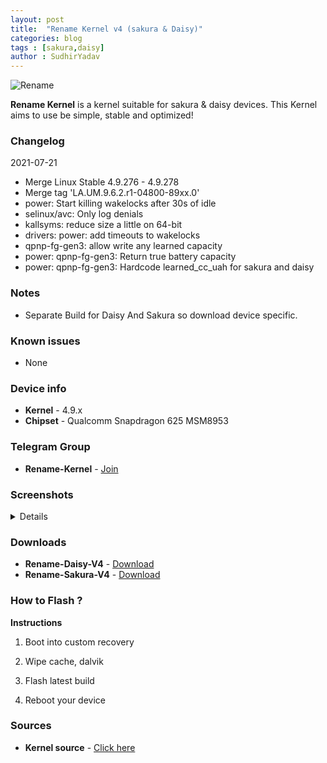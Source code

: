 ```yaml
---
layout: post
title:  "Rename Kernel v4 (sakura & Daisy)"
categories: blog
tags : [sakura,daisy]
author : SudhirYadav
---
```


![Rename](https://i.imgur.com/fWZqZ9S.jpg?raw=true)

**Rename Kernel** is a kernel suitable for sakura & daisy devices.
This Kernel aims to use be simple, stable and optimized!

### Changelog
2021-07-21
* Merge Linux Stable 4.9.276 - 4.9.278
* Merge tag 'LA.UM.9.6.2.r1-04800-89xx.0'
* power: Start killing wakelocks after 30s of idle
* selinux/avc: Only log denials
* kallsyms: reduce size a little on 64-bit
* drivers: power: add timeouts to wakelocks
* qpnp-fg-gen3: allow write any learned capacity
* power: qpnp-fg-gen3: Return true battery capacity
* power: qpnp-fg-gen3: Hardcode learned_cc_uah for sakura and daisy

### Notes
* Separate Build for Daisy And Sakura so download device specific.

### Known issues
* None

### Device info
* **Kernel** - 4.9.x
* **Chipset** - Qualcomm Snapdragon 625 MSM8953

### Telegram Group
* **Rename-Kernel** - [Join](https://t.me/RenameKernel)

### Screenshots
<details>
<div id="images">
<img class="screenshot" src="https://i.imgur.com/mbZ9Qtb.jpg">
</div>
</details>

### Downloads
* **Rename-Daisy-V4** -     [Download](https://github.com/TheSanty/kernel_xiaomi_msm8953/releases/tag/v4)
* **Rename-Sakura-V4** -     [Download](https://github.com/TheSanty/kernel_xiaomi_msm8953/releases/tag/v4)

### How to Flash ?
**Instructions**

1) Boot into custom recovery 

2) Wipe cache, dalvik

3) Flash latest build

4) Reboot your device 

### Sources
* **Kernel source** - [Click here](https://github.com/TheSanty/kernel_xiaomi_msm8953.git)
